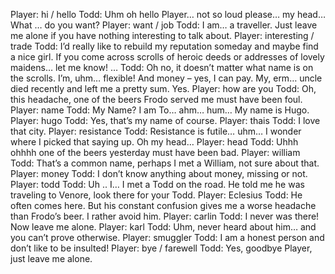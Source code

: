 Player: hi / hello
Todd: Uhm oh hello Player… not so loud please… my head… What … do you want?
Player: want / job
Todd: I am… a traveller. Just leave me alone if you have nothing interesting to talk about.
Player: interesting / trade
Todd: I’d really like to rebuild my reputation someday and maybe find a nice girl. If you come across scrolls of heroic deeds or addresses of lovely maidens… let me know! …
Todd: Oh no, it doesn’t matter what name is on the scrolls. I’m, uhm… flexible! And money – yes, I can pay. My, erm… uncle died recently and left me a pretty sum. Yes.
Player: how are you
Todd: Oh, this headache, one of the beers Frodo served me must have been foul.
Player: name
Todd: My Name? I am To… ahm… hum… My name is Hugo.
Player: hugo
Todd: Yes, that’s my name of course.
Player: thais
Todd: I love that city.
Player: resistance
Todd: Resistance is futile… uhm… I wonder where I picked that saying up. Oh my head…
Player: head
Todd: Uhhh ohhhh one of the beers yesterday must have been bad.
Player: william
Todd: That’s a common name, perhaps I met a William, not sure about that.
Player: money
Todd: I don’t know anything about money, missing or not.
Player: todd
Todd: Uh .. I… I met a Todd on the road. He told me he was traveling to Venore, look there for your Todd.
Player: Eclesius
Todd: He often comes here. But his constant confusion gives me a worse headache than Frodo’s beer. I rather avoid him.
Player: carlin
Todd: I never was there! Now leave me alone.
Player: karl
Todd: Uhm, never heard about him… and you can’t prove otherwise.
Player: smuggler
Todd: I am a honest person and don’t like to be insulted!
Player: bye / farewell
Todd: Yes, goodbye Player, just leave me alone.